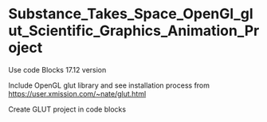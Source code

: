 # Substance_Takes_Space_OpenGl_glut_Scientific_Graphics_Animation_Project
 
Use code Blocks 17.12 version

Include OpenGL glut library and see installation process from https://user.xmission.com/~nate/glut.html

Create GLUT project in code blocks
